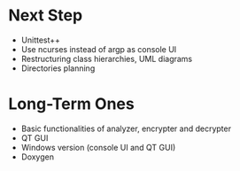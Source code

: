 # Next Step #

  * Unittest++
  * Use ncurses instead of argp as console UI
  * Restructuring class hierarchies, UML diagrams
  * Directories planning

# Long-Term Ones #

  * Basic functionalities of analyzer, encrypter and decrypter
  * QT GUI
  * Windows version (console UI and QT GUI)
  * Doxygen